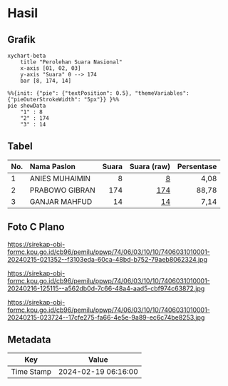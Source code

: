 # Hasil

## Grafik

```mermaid
xychart-beta
    title "Perolehan Suara Nasional"
    x-axis [01, 02, 03]
    y-axis "Suara" 0 --> 174
    bar [8, 174, 14]
```

```mermaid
%%{init: {"pie": {"textPosition": 0.5}, "themeVariables": {"pieOuterStrokeWidth": "5px"}} }%%
pie showData
    "1" : 8
    "2" : 174
    "3" : 14
```

## Tabel

| No. | Nama Paslon    | Suara | Suara (raw) | Persentase |
|:--- |:-------------- | -----:| -----------:| ----------:|
| 1   | ANIES MUHAIMIN | 8     | [8][p-1]    | 4,08       |
| 2   | PRABOWO GIBRAN | 174   | [174][p-2]  | 88,78      |
| 3   | GANJAR MAHFUD  | 14    | [14][p-3]   | 7,14       |


[p-1]: https://github.com/gigit-pemilu/pemilu-2024/blob/main/pilpres/hitung-suara/sub/74-sulawesi-tenggara/sub/06-bombana/sub/03-rarowatu/sub/1010-taubonto/sub/001-tps/sub/paslon-1.txt
[p-2]: https://github.com/gigit-pemilu/pemilu-2024/blob/main/pilpres/hitung-suara/sub/74-sulawesi-tenggara/sub/06-bombana/sub/03-rarowatu/sub/1010-taubonto/sub/001-tps/sub/paslon-2.txt
[p-3]: https://github.com/gigit-pemilu/pemilu-2024/blob/main/pilpres/hitung-suara/sub/74-sulawesi-tenggara/sub/06-bombana/sub/03-rarowatu/sub/1010-taubonto/sub/001-tps/sub/paslon-3.txt

## Foto C Plano

https://sirekap-obj-formc.kpu.go.id/cb96/pemilu/ppwp/74/06/03/10/10/7406031010001-20240215-021352--f3103eda-60ca-48bd-b752-79aeb8062324.jpg

https://sirekap-obj-formc.kpu.go.id/cb96/pemilu/ppwp/74/06/03/10/10/7406031010001-20240216-125115--a562db0d-7c66-48a4-aad5-cbf974c63872.jpg

https://sirekap-obj-formc.kpu.go.id/cb96/pemilu/ppwp/74/06/03/10/10/7406031010001-20240215-023724--17cfe275-fa66-4e5e-9a89-ec6c74be8253.jpg


## Metadata

| Key        | Value               |
| ---------- | ------------------- |
| Time Stamp | 2024-02-19 06:16:00 |



